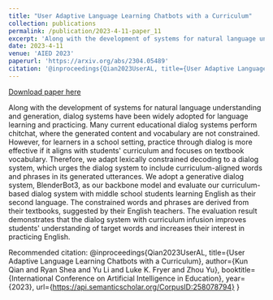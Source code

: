 ```yaml
---
title: "User Adaptive Language Learning Chatbots with a Curriculum"
collection: publications
permalink: /publication/2023-4-11-paper_11
excerpt: 'Along with the development of systems for natural language understanding and generation, dialog systems have been widely adopted for language learning and practicing. Many current educational dialog systems perform chitchat, where the generated content and vocabulary are not constrained. However, for learners in a school setting, practice through dialog is more effective if it aligns with students&apos; curriculum and focuses on textbook vocabulary. Therefore, we adapt lexically constrained decoding to a dialog system, which urges the dialog system to include curriculum-aligned words and phrases in its generated utterances. We adopt a generative dialog system, BlenderBot3, as our backbone model and evaluate our curriculum-based dialog system with middle school students learning English as their second language. The constrained words and phrases are derived from their textbooks, suggested by their English teachers. The evaluation result demonstrates that the dialog system with curriculum infusion improves students&apos; understanding of target words and increases their interest in practicing English.'
date: 2023-4-11
venue: 'AIED 2023'
paperurl: 'https://arxiv.org/abs/2304.05489'
citation: '@inproceedings{Qian2023UserAL, title={User Adaptive Language Learning Chatbots with a Curriculum}, author={Kun Qian and Ryan Shea and Yu Li and Luke K. Fryer and Zhou Yu}, booktitle={International Conference on Artificial Intelligence in Education}, year={2023}, url={https://api.semanticscholar.org/CorpusID:258078794} }'
---
```


<a href='https://arxiv.org/abs/2304.05489'>Download paper here</a>

Along with the development of systems for natural language understanding and generation, dialog systems have been widely adopted for language learning and practicing. Many current educational dialog systems perform chitchat, where the generated content and vocabulary are not constrained. However, for learners in a school setting, practice through dialog is more effective if it aligns with students&apos; curriculum and focuses on textbook vocabulary. Therefore, we adapt lexically constrained decoding to a dialog system, which urges the dialog system to include curriculum-aligned words and phrases in its generated utterances. We adopt a generative dialog system, BlenderBot3, as our backbone model and evaluate our curriculum-based dialog system with middle school students learning English as their second language. The constrained words and phrases are derived from their textbooks, suggested by their English teachers. The evaluation result demonstrates that the dialog system with curriculum infusion improves students&apos; understanding of target words and increases their interest in practicing English.

Recommended citation: @inproceedings{Qian2023UserAL, title={User Adaptive Language Learning Chatbots with a Curriculum}, author={Kun Qian and Ryan Shea and Yu Li and Luke K. Fryer and Zhou Yu}, booktitle={International Conference on Artificial Intelligence in Education}, year={2023}, url={https://api.semanticscholar.org/CorpusID:258078794} }